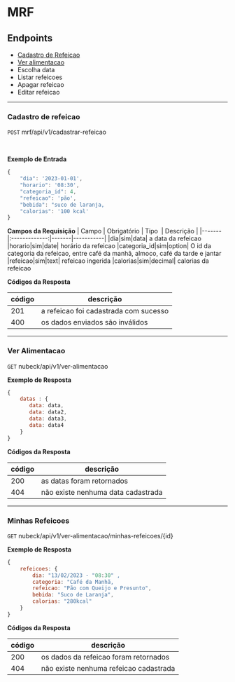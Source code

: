 <!-- Nome do projeto -->
# MRF <!-- Listagem dos endpoints -->
## Endpoints 
- [Cadastro de Refeicao](#cadastro-de-refeicao)
- [Ver alimentacao](#ver-alimentacao)
- Escolha data
- Listar refeicoes
- Apagar refeicao
- Editar refeicao 

---

### Cadastro de refeicao 
<!-- Endereço do recurso -->
`POST` mrf/api/v1/cadastrar-refeicao

<!-- Colocar a versão é importante para compatibilidade  --> 
**Exemplo de Entrada** 
```js
{
    "dia": '2023-01-01',
    "horario": '08:30',
    "categoria_id": 4,
    "refeicao": 'pão',
    "bebida": "suco de laranja,
    "calorias": '100 kcal'
}
```

**Campos da Requisição**
| Campo | Obrigatório | Tipo  | Descrição |
|-------|:-------------:|-------|-----------|
|dia|sim|data| a data da refeicao
|horario|sim|date| horário da refeicao
|categoria_id|sim|option| O id da categoria da refeicao, entre café da manhã, almoco, café da tarde e jantar
|refeicao|sim|text| refeicao ingerida
|calorias|sim|decimal| calorias da refeicao

**Códigos da Resposta**

|código|descrição
|-|-
201 | a refeicao foi cadastrada com sucesso
400 | os dados enviados são inválidos

---


### Ver Alimentacao

`GET` nubeck/api/v1/ver-alimentacao

**Exemplo de Resposta** 
```js
{
    datas : {
       data: data,
       data: data2,
       data: data3,
       data: data4
    }
}
```

**Códigos da Resposta**

|código|descrição
|-|-
200 | as datas foram retornados
404 | não existe nenhuma data cadastrada


---

### Minhas Refeicoes

`GET` nubeck/api/v1/ver-alimentacao/minhas-refeicoes/{id}

**Exemplo de Resposta** 

```js
{
    refeicoes: {
        dia: "13/02/2023 - "08:30" ,
        categoria: "Café da Manhã,
        refeicao: "Pão com Queijo e Presunto",
        bebida: "Suco de Laranja",
        calorias: "280kcal"
    }
}
```

**Códigos da Resposta**

|código|descrição
|-|-
200 | os dados da refeicao foram retornados
404 | não existe nenhuma refeicao cadastrada